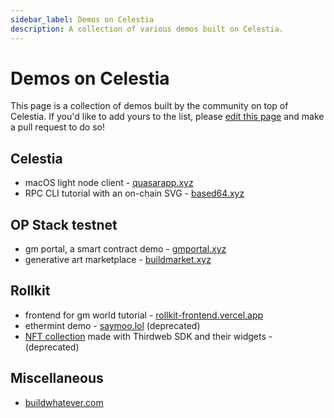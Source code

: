 ```yaml
---
sidebar_label: Demos on Celestia
description: A collection of various demos built on Celestia.
---
```


# Demos on Celestia

<!-- markdownlint-disable MD013 -->

This page is a collection of demos built by the community on top of
Celestia. If you'd like to add yours to the list, please [edit this page](https://github.com/celestiaorg/docs/edit/main/docs/developers/demos.md)
and make a pull request to do so!

## Celestia

- macOS light node client - [quasarapp.xyz](https://quasarapp.xyz)
- RPC CLI tutorial with an on-chain SVG - [based64.xyz](https://based64.xyz)

## OP Stack testnet

- gm portal, a smart contract demo - [gmportal.xyz](https://gmportal.xyz)
- generative art marketplace - [buildmarket.xyz](https://buildmarket.xyz)
<!-- * pessimistic loogies SVG NFT built with scaffold-eth - [pessimistic.co](https://pessimistic.co) -->

## Rollkit

- frontend for gm world tutorial - [rollkit-frontend.vercel.app](https://rollkit.dev/tutorials/gm-world-frontend)
- ethermint demo - [saymoo.lol](https://saymoo.lol/) (deprecated)
- [NFT collection](https://github.com/jcstein/celestia-rollkit-nfts) made with Thirdweb SDK and their widgets - (deprecated)

## Miscellaneous

- [buildwhatever.com](https://buildwhatever.com)
